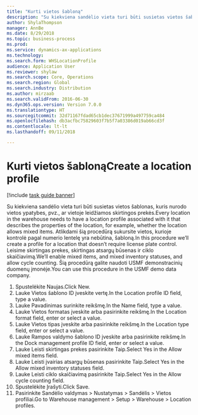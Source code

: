 ```yaml
--- 
title: "Kurti vietos šabloną"
description: "Su kiekviena sandėlio vieta turi būti susietas vietos šablonas, kuris nurodo vietos ypatybes, pvz., ar vietoje leidžiamos skirtingos prekės."
author: ShylaThompson
manager: AnnBe
ms.date: 8/29/2018
ms.topic: business-process
ms.prod: 
ms.service: dynamics-ax-applications
ms.technology: 
ms.search.form: WHSLocationProfile
audience: Application User
ms.reviewer: shylaw
ms.search.scope: Core, Operations
ms.search.region: Global
ms.search.industry: Distribution
ms.author: mirzaab
ms.search.validFrom: 2016-06-30
ms.dyn365.ops.version: Version 7.0.0
ms.translationtype: HT
ms.sourcegitcommit: 32d71167fdad65cb1dec37671999a497759ca484
ms.openlocfilehash: db3acfbc75829603f7b5f7a03386d019ab66cd3f
ms.contentlocale: lt-lt
ms.lasthandoff: 09/11/2018

---
```

# <a name="create-a-location-profile"></a><span data-ttu-id="5f00e-103">Kurti vietos šabloną</span><span class="sxs-lookup"><span data-stu-id="5f00e-103">Create a location profile</span></span>

[!include [task guide banner](../../includes/task-guide-banner.md)]

<span data-ttu-id="5f00e-104">Su kiekviena sandėlio vieta turi būti susietas vietos šablonas, kuris nurodo vietos ypatybes, pvz., ar vietoje leidžiamos skirtingos prekės.</span><span class="sxs-lookup"><span data-stu-id="5f00e-104">Every location in the warehouse needs to have a location profile associated with it that describes the properties of the location, for example, whether the location allows mixed items.</span></span> <span data-ttu-id="5f00e-105">Atlikdami šią procedūrą sukursite vietos, kurioje kontrolė pagal numerio lentelę yra nebūtina, šabloną.</span><span class="sxs-lookup"><span data-stu-id="5f00e-105">In this procedure we’ll create a profile for a location that doesn’t require license plate control.</span></span> <span data-ttu-id="5f00e-106">Leisime skirtingas prekes, skirtingas atsargų būsenas ir ciklo skaičiavimą.</span><span class="sxs-lookup"><span data-stu-id="5f00e-106">We’ll enable mixed items, and mixed inventory statuses, and allow cycle counting.</span></span> <span data-ttu-id="5f00e-107">Šią procedūrą galite naudoti USMF demonstracinių duomenų įmonėje.</span><span class="sxs-lookup"><span data-stu-id="5f00e-107">You can use this procedure in the USMF demo data company.</span></span>

1. <span data-ttu-id="5f00e-108">Spustelėkite Naujas.</span><span class="sxs-lookup"><span data-stu-id="5f00e-108">Click New.</span></span>
2. <span data-ttu-id="5f00e-109">Lauke Vietos šablono ID įveskite vertę.</span><span class="sxs-lookup"><span data-stu-id="5f00e-109">In the Location profile ID field, type a value.</span></span>
3. <span data-ttu-id="5f00e-110">Lauke Pavadinimas surinkite reikšmę.</span><span class="sxs-lookup"><span data-stu-id="5f00e-110">In the Name field, type a value.</span></span>
4. <span data-ttu-id="5f00e-111">Lauke Vietos formatas įveskite arba pasirinkite reikšmę.</span><span class="sxs-lookup"><span data-stu-id="5f00e-111">In the Location format field, enter or select a value.</span></span>
5. <span data-ttu-id="5f00e-112">Lauke Vietos tipas įveskite arba pasirinkite reikšmę.</span><span class="sxs-lookup"><span data-stu-id="5f00e-112">In the Location type field, enter or select a value.</span></span>
6. <span data-ttu-id="5f00e-113">Lauke Rampos valdymo šablono ID įveskite arba pasirinkite reikšmę.</span><span class="sxs-lookup"><span data-stu-id="5f00e-113">In the Dock management profile ID field, enter or select a value.</span></span>
7. <span data-ttu-id="5f00e-114">Lauke Leisti skirtingas prekes pasirinkite Taip.</span><span class="sxs-lookup"><span data-stu-id="5f00e-114">Select Yes in the Allow mixed items field.</span></span>
8. <span data-ttu-id="5f00e-115">Lauke Leisti įvairias atsargų būsenas pasirinkite Taip.</span><span class="sxs-lookup"><span data-stu-id="5f00e-115">Select Yes in the Allow mixed  inventory statuses field.</span></span>
9. <span data-ttu-id="5f00e-116">Lauke Leisti ciklo skaičiavimą pasirinkite Taip.</span><span class="sxs-lookup"><span data-stu-id="5f00e-116">Select Yes in the Allow cycle counting field.</span></span>
10. <span data-ttu-id="5f00e-117">Spustelėkite Įrašyti.</span><span class="sxs-lookup"><span data-stu-id="5f00e-117">Click Save.</span></span>
11. <span data-ttu-id="5f00e-118">Pasirinkite Sandėlio valdymas > Nustatymas > Sandėlis > Vietos profiliai.</span><span class="sxs-lookup"><span data-stu-id="5f00e-118">Go to Warehouse management > Setup > Warehouse > Location profiles.</span></span>


